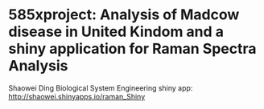 585xproject: Analysis of Madcow disease in United Kindom and a shiny application for Raman Spectra Analysis
===========
Shaowei Ding
Biological System Engineering
shiny app: http://shaowei.shinyapps.io/raman_Shiny



